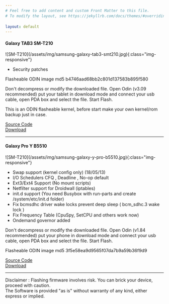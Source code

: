 ```yaml
---
# Feel free to add content and custom Front Matter to this file.
# To modify the layout, see https://jekyllrb.com/docs/themes/#overriding-theme-defaults

layout: default
---
```


<h4>Galaxy TAB3 SM-T210</h4>  
![SM-T210](/assets/img/samsung-galaxy-tab3-smt210.jpg){:class="img-responsive"}
<ul>
<li>Security patches</li>
</ul>
Flasheable ODIN image md5 b4746aad68bb2c801d137583b895f580

Don't decompress or modify the downloaded file. Open Odin (v3.09 recommended) put your tablet in download mode and connect your usb cable, open PDA box and select the file. Start Flash.

This is an ODIN flasheable kernel, before start make your own kernel/rom backup just in case.  

[Source Code](https://github.com/asasoft/lt02wifi-kk-kernel)  
[Download](https://github.com/asasoft/lt02wifi-kk-kernel/releases/download/v1.2.1/asasoft-1.2.1-kernel-smt210-lt02wifi-kitkat.tar.md5)
<hr />
<h4>Galaxy Pro Y B5510</h4>  
![SM-T210](/assets/img/samsung-galaxy-y-pro-b5510.jpg){:class="img-responsive"}
<ul>
<li>Swap support (kernel config only) (18/05/13)</li>
<li>I/O Schedulers CFQ , Deadline , No-op default</li>
<li>Ext3/Ext4 Support (No mount scripts)</li>
<li>Netfilter support for Droidwall (iptables)</li>
<li>init.d support (You need Busybox with run-parts and create /system/etc/init.d folder)</li>
<li>Fix bcmsdhc driver wake locks prevent deep sleep ( bcm_sdhc.3 wake lock )</li>
<li>Fix Frequency Table (CpuSpy, SetCPU and others work now)</li>
<li>Ondemand governor added</li>
</ul>
Don't decompress or modify the downloaded file. Open Odin (v1.84 recommended) put your phone in download mode and connect your usb cable,
open PDA box and select the file. Start Flash.  

Flasheable ODIN image md5 3f5e58ea9d9565f07da7b9a59b36f9d9  

[Source Code](https://github.com/asasoft/Kernel-B5510)  
[Download](https://github.com/asasoft/Kernel-B5510/releases/download/1.4.2/Samsung-B5510-Kernel-PDA-Odin.v1.4.2.tar)
<hr />
Disclaimer : Flashing firmware involves risk. You can brick your device, proceed with caution.<br/>The Software is provided "as is" without warranty of any kind, either express or implied.
